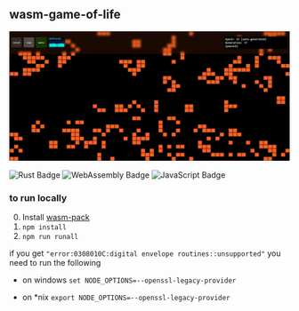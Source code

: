 ## wasm-game-of-life

![wgol](wgol.jpg)

![Rust Badge](https://img.shields.io/badge/Rust-000?logo=rust&logoColor=fff&style=flat-square)
![WebAssembly Badge](https://img.shields.io/badge/WebAssembly-654FF0?logo=webassembly&logoColor=fff&style=flat-square)
![JavaScript Badge](https://img.shields.io/badge/JavaScript-F7DF1E?logo=javascript&logoColor=000&style=flat-square)



### to run locally

0. Install [wasm-pack](https://rustwasm.github.io/wasm-pack/)
1. `npm install`
2. `npm run runall`


if you get `"error:0308010C:digital envelope routines::unsupported"` you need to run the following 
- on windows
`set NODE_OPTIONS=--openssl-legacy-provider`

- on *nix `export NODE_OPTIONS=--openssl-legacy-provider`